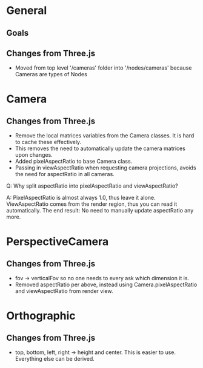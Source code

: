 # General

## Goals

## Changes from Three.js

- Moved from top level '/cameras' folder into '/nodes/cameras' because Cameras are types of Nodes

# Camera

## Changes from Three.js

- Remove the local matrices variables from the Camera classes. It is hard to cache these effectively.
- This removes the need to automatically update the camera matrices upon changes.
- Added pixelAspectRatio to base Camera class.
- Passing in viewAspectRatio when requesting camera projections, avoids the need for aspectRatio in all cameras.

Q: Why split aspectRatio into pixelAspectRatio and viewAspectRatio?

A: PixelAspectRatio is almost always 1.0, thus leave it alone. ViewAspectRatio comes from the render region, thus you can read it automatically. The end result: No need to manually update aspectRatio any more.

# PerspectiveCamera

## Changes from Three.js

- fov -> verticalFov so no one needs to every ask which dimension it is.
- Removed aspectRatio per above, instead using Camera.pixelAspectRatio and viewAspectRatio from render view.

# Orthographic

## Changes from Three.js

- top, bottom, left, right -> height and center. This is easier to use. Everything else can be derived.
